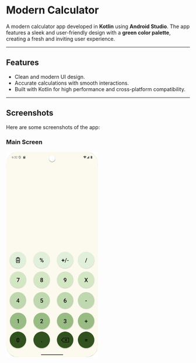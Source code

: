 # Modern Calculator

A modern calculator app developed in **Kotlin** using **Android Studio**. The app features a sleek and user-friendly design with a **green color palette**, creating a fresh and inviting user experience.

---

## Features
- Clean and modern UI design.
- Accurate calculations with smooth interactions.
- Built with Kotlin for high performance and cross-platform compatibility.

---

## Screenshots
Here are some screenshots of the app:

### Main Screen
<img src="https://github.com/nativlevi/ModernCalculator/raw/main/app/src/main/res/drawable/main_screen.png" alt="Main Screen" width="50%" />


